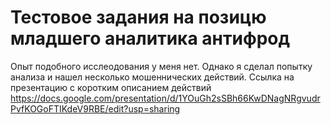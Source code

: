﻿# Тестовое задания на позицю младшего аналитика антифрод

Опыт подобного исслеодования у меня нет. Однако я сделал попытку анализа и нашел несколько мошеннических действий.
Ссылка на презентацию с коротким описанием действий https://docs.google.com/presentation/d/1YOuGh2sSBh66KwDNagNRgvudrPvfKOGoFTIKdeV9RBE/edit?usp=sharing

